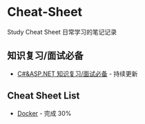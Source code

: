 # Cheat-Sheet
Study Cheat Sheet 日常学习的笔记记录

## 知识复习/面试必备
- [C#&ASP.NET 知识复习/面试必备](/Csharp_Dotnet)  - 持续更新

## Cheat Sheet List
- [Docker](/docker)  - 完成 30%
